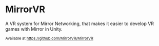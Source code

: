 # MirrorVR
A VR system for Mirror Networking, that makes it easier to develop VR games with Mirror in Unity.

<sub>Available at https://github.com/MirrorVR/MirrorVR</sub>
